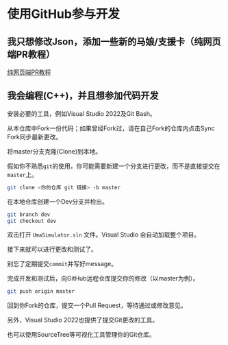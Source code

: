 # 使用GitHub参与开发

## 我只想修改Json，添加一些新的马娘/支援卡（纯网页端PR教程）

[纯网页端PR教程](web-base.md)

## 我会编程(C++)，并且想参加代码开发

安装必要的工具，例如Visual Studio 2022及Git Bash。

从本仓库中Fork一份代码；如果曾经Fork过，请在自己Fork的仓库内点击Sync Fork同步最新更改。

将master分支克隆(Clone)到本地。

假如你不熟悉`git`的使用，你可能需要新建一个分支进行更改，而不是直接提交在`master`上。

```bash
git clone <你的仓库 git 链接> -b master
```

在本地仓库创建一个Dev分支并检出。

```bash
git branch dev
git checkout dev
```


双击打开 `UmaSimulator.sln` 文件。Visual Studio 会自动加载整个项目。

接下来就可以进行更改和测试了。

别忘了定期提交`commit`并写好message。

完成开发和测试后，向GitHub远程仓库提交你的修改（以master为例）。

```bash
git push origin master
```

回到你Fork的仓库，提交一个Pull Request，等待通过或修改意见。

另外，Visual Studio 2022也提供了提交Git更改的工具。

也可以使用SourceTree等可视化工具管理你的Git仓库。
